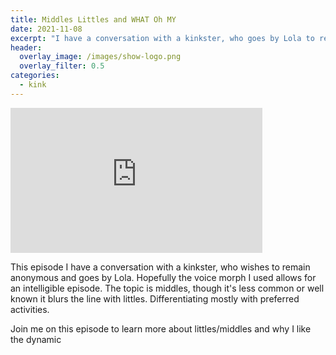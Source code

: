 ```yaml
---
title: Middles Littles and WHAT Oh MY
date: 2021-11-08
excerpt: "I have a conversation with a kinkster, who goes by Lola to remain anonymous"
header:
  overlay_image: /images/show-logo.png
  overlay_filter: 0.5
categories:
  - kink
---
```

<iframe src='https://open.spotify.com/embed/episode/6HxiBgarXI85QGro7o6iyx' width='80%' height='232' frameborder='0' allowtransparency='true' allow='encrypted-media'></iframe>

This episode I have a conversation with a kinkster, who wishes to remain anonymous and goes by Lola. Hopefully the voice morph I used allows for an intelligible episode. The topic is middles, though it's less common or well known it blurs the line with littles. Differentiating mostly with preferred activities. 

Join me on this episode to learn more about littles/middles and why I like the dynamic
